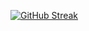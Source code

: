<!--# Welcome, I'm TheGeneralKiwi! 
**Note: Still working on this to make it look nice✨**


![Visits Badge](https://badges.pufler.dev/visits/TheGeneralKiwi/TheGeneralKiwi)
![Repos Badge](https://badges.pufler.dev/repos/TheGeneralKiwi)
![Updated Badge](https://badges.pufler.dev/updated/TheGeneralKiwi/TheGeneralKiwi)
![Profile Views](https://komarev.com/ghpvc/?username=TheGeneralKiwi&color=red)-->

<!--Tools:

![Sketch](https://img.shields.io/badge/Sketch-FFB387?style=for-the-badge&logo=sketch&logoColor=black)-->

<!--[![Jasmine's GitHub stats](https://github-readme-stats.vercel.app/api?username=TheGeneralKiwi&show_icons=true&theme=onedark)](https://github.com/anuraghazra/github-readme-stats)-->

<!--[![Anurag's GitHub stats](https://github-readme-stats.vercel.app/api?username=anuraghazra)](https://github.com/anuraghazra/github-readme-stats)

[![Anurag's GitHub stats](https://github-readme-stats.vercel.app/api?username=TheGeneralKiwi&show_icons=true&theme=dracula)](https://github.com/anuraghazra/github-readme-stats)


[![Top Langs](https://github-readme-stats.vercel.app/api/top-langs/?username=TheGeneralKiwi&layout=compact&theme=onedark)](https://github.com/anuraghazra/github-readme-stats)-->

[![GitHub Streak](http://github-readme-streak-stats.herokuapp.com?user=TheGeneralKiwi&theme=dracula&date_format=M%20j%5B%2C%20Y%5D)](https://git.io/streak-stats)



<!--

https://github.com/Ileriayo/markdown-badges
^ for skill badges (sketch, adobe, etc.)

https://shields.io/category/dependencies 
^ badge generator


You can find me on:
- [Medium](https://medium.com/@jaspeach)
- LinkedIn (Link)
-->


 
<!-- I"m looking forward to collaborate on smaller projects (as someone new to GitHub)
- I'm looking for help with anything honestly, pointers and corrections are more than welcome on any public project.
- Ask me about HTML, CSS, Airtable, etc. (Writing & Art included)

### Currently Learning:
- Swift/SwiftUI
- Advanced Web Development
- Javascript
- Limba română

### Currently Working On:
- Website to Sell My Art 
- Productivity App
- A Fantasy Novel
- A Game(?)

You can find me on:
- [Medium](https://medium.com/@jaspeach)


Fun Fact: I can move my ears-->

<!--
**TheGeneralKiwi/TheGeneralKiwi** is a ✨ _special_ ✨ repository because its `README.md` (this file) appears on your GitHub profile.

Here are some ideas to get you started:

- 🔭 I’m currently working on ...
- 🌱 I’m currently learning ...
- 👯 I’m looking to collaborate on ...
- 🤔 I’m looking for help with ...
- 💬 Ask me about ...
- 📫 How to reach me: ...
- 😄 Pronouns: ...
- ⚡ Fun fact: ...
-->
